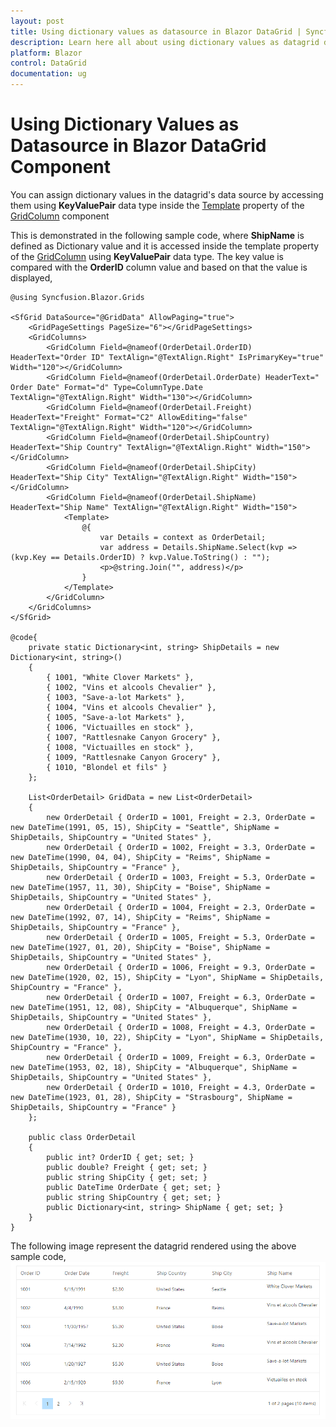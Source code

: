 ```yaml
---
layout: post
title: Using dictionary values as datasource in Blazor DataGrid | Syncfusion
description: Learn here all about using dictionary values as datagrid datasource in Syncfusion Blazor DataGrid component and more.
platform: Blazor
control: DataGrid
documentation: ug
---
```


# Using Dictionary Values as Datasource in Blazor DataGrid Component

You can assign dictionary values in the datagrid's data source by accessing them using **KeyValuePair** data type inside the [Template](https://help.syncfusion.com/cr/blazor/Syncfusion.Blazor.Grids.GridColumn.html) property of the [GridColumn](https://help.syncfusion.com/cr/aspnetcore-blazor/Syncfusion.Blazor.Grids.GridColumn.html) component

This is demonstrated in the following sample code, where **ShipName** is defined as Dictionary value and it is accessed inside the template property of the [GridColumn](https://help.syncfusion.com/cr/aspnetcore-blazor/Syncfusion.Blazor.Grids.GridColumn.html) using **KeyValuePair** data type. The key value is compared with the **OrderID** column value and based on that the value is displayed,

```cshtml
@using Syncfusion.Blazor.Grids

<SfGrid DataSource="@GridData" AllowPaging="true">
    <GridPageSettings PageSize="6"></GridPageSettings>
    <GridColumns>
        <GridColumn Field=@nameof(OrderDetail.OrderID) HeaderText="Order ID" TextAlign="@TextAlign.Right" IsPrimaryKey="true" Width="120"></GridColumn>
        <GridColumn Field=@nameof(OrderDetail.OrderDate) HeaderText=" Order Date" Format="d" Type=ColumnType.Date TextAlign="@TextAlign.Right" Width="130"></GridColumn>
        <GridColumn Field=@nameof(OrderDetail.Freight) HeaderText="Freight" Format="C2" AllowEditing="false" TextAlign="@TextAlign.Right" Width="120"></GridColumn>
        <GridColumn Field=@nameof(OrderDetail.ShipCountry) HeaderText="Ship Country" TextAlign="@TextAlign.Right" Width="150"></GridColumn>
        <GridColumn Field=@nameof(OrderDetail.ShipCity) HeaderText="Ship City" TextAlign="@TextAlign.Right" Width="150"></GridColumn>
        <GridColumn Field=@nameof(OrderDetail.ShipName) HeaderText="Ship Name" TextAlign="@TextAlign.Right" Width="150">
            <Template>
                @{
                    var Details = context as OrderDetail;
                    var address = Details.ShipName.Select(kvp => (kvp.Key == Details.OrderID) ? kvp.Value.ToString() : "");
                    <p>@string.Join("", address)</p>
                }
            </Template>
        </GridColumn>
    </GridColumns>
</SfGrid>

@code{
    private static Dictionary<int, string> ShipDetails = new Dictionary<int, string>()
    {
        { 1001, "White Clover Markets" },
        { 1002, "Vins et alcools Chevalier" },
        { 1003, "Save-a-lot Markets" },
        { 1004, "Vins et alcools Chevalier" },
        { 1005, "Save-a-lot Markets" },
        { 1006, "Victuailles en stock" },
        { 1007, "Rattlesnake Canyon Grocery" },
        { 1008, "Victuailles en stock" },
        { 1009, "Rattlesnake Canyon Grocery" },
        { 1010, "Blondel et fils" }
    };

    List<OrderDetail> GridData = new List<OrderDetail>
    {
        new OrderDetail { OrderID = 1001, Freight = 2.3, OrderDate = new DateTime(1991, 05, 15), ShipCity = "Seattle", ShipName = ShipDetails, ShipCountry = "United States" },
        new OrderDetail { OrderID = 1002, Freight = 3.3, OrderDate = new DateTime(1990, 04, 04), ShipCity = "Reims", ShipName = ShipDetails, ShipCountry = "France" },
        new OrderDetail { OrderID = 1003, Freight = 5.3, OrderDate = new DateTime(1957, 11, 30), ShipCity = "Boise", ShipName = ShipDetails, ShipCountry = "United States" },
        new OrderDetail { OrderID = 1004, Freight = 2.3, OrderDate = new DateTime(1992, 07, 14), ShipCity = "Reims", ShipName = ShipDetails, ShipCountry = "France" },
        new OrderDetail { OrderID = 1005, Freight = 5.3, OrderDate = new DateTime(1927, 01, 20), ShipCity = "Boise", ShipName = ShipDetails, ShipCountry = "United States" },
        new OrderDetail { OrderID = 1006, Freight = 9.3, OrderDate = new DateTime(1920, 02, 15), ShipCity = "Lyon", ShipName = ShipDetails, ShipCountry = "France" },
        new OrderDetail { OrderID = 1007, Freight = 6.3, OrderDate = new DateTime(1951, 12, 08), ShipCity = "Albuquerque", ShipName = ShipDetails, ShipCountry = "United States" },
        new OrderDetail { OrderID = 1008, Freight = 4.3, OrderDate = new DateTime(1930, 10, 22), ShipCity = "Lyon", ShipName = ShipDetails, ShipCountry = "France" },
        new OrderDetail { OrderID = 1009, Freight = 6.3, OrderDate = new DateTime(1953, 02, 18), ShipCity = "Albuquerque", ShipName = ShipDetails, ShipCountry = "United States" },
        new OrderDetail { OrderID = 1010, Freight = 4.3, OrderDate = new DateTime(1923, 01, 28), ShipCity = "Strasbourg", ShipName = ShipDetails, ShipCountry = "France" }
    };

    public class OrderDetail
    {
        public int? OrderID { get; set; }
        public double? Freight { get; set; }
        public string ShipCity { get; set; }
        public DateTime OrderDate { get; set; }
        public string ShipCountry { get; set; }
        public Dictionary<int, string> ShipName { get; set; }
    }
}
```

The following image represent the datagrid rendered using the above sample code,
![Dictionary Values in Blazor DataGrid](../images/blazor-datagrid-dictionary-values.png)
